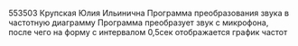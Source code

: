 553503
Крупская Юлия Ильинична
Программа преобразования звука в частотную диаграмму 
Программа преобразует звук с микрофона, после чего на форму с интервалом 0,5сек отображается график частот
